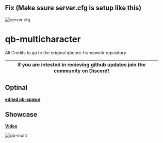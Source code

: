 ## Fix (Make ssure server.cfg is setup like this)

![server.cfg](https://i.imgur.com/OxIK2Sp.png)




# qb-multicharacter
All Credits to go to the original qbcore-framework repository

| If you are intested in recieving github updates join the community on **[Discord](https://discord.gg/NVsaunpesE)**! |
|----|



## Optinal 
**[edited qb-spawn](https://github.com/dojwun/qb-spawn)**

## Showcase
**[Video](https://streamable.com/45b1j9)**

![qb-multi](https://i.imgur.com/gmNCQuF.png)

